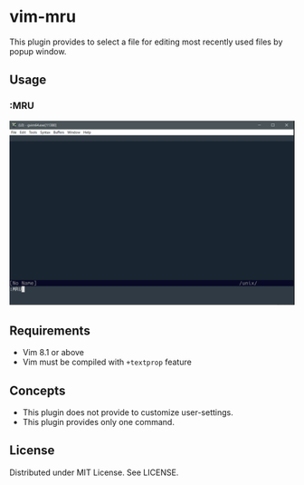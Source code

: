 
# vim-mru

This plugin provides to select a file for editing most recently used files by popup window.

## Usage

### :MRU

![](https://raw.githubusercontent.com/rbtnn/vim-mru/master/mru.gif)

## Requirements

* Vim 8.1 or above
* Vim must be compiled with `+textprop` feature

## Concepts

* This plugin does not provide to customize user-settings.
* This plugin provides only one command.

## License

Distributed under MIT License. See LICENSE.
